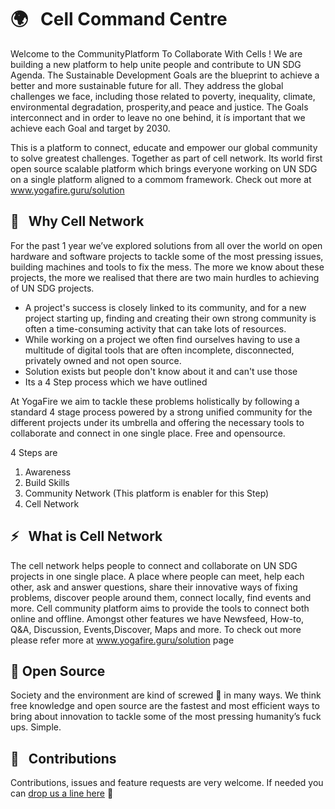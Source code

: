 # 🌍 &nbsp; Cell Command Centre

Welcome to the CommunityPlatform To Collaborate With Cells !
We are building a new platform to help unite people and contribute to UN SDG Agenda. The Sustainable Development Goals are the blueprint to achieve a better and more sustainable future for all. They address the global challenges we face, including those related to poverty, inequality, climate, environmental degradation, prosperity,and peace and justice. The Goals interconnect and in order to leave no one behind, it ís important that we achieve each Goal and target by 2030.

This is a platform to connect, educate and empower our global community to solve greatest challenges. Together as part of cell network. Its world first open source scalable platform which brings everyone working on UN SDG on a single platform aligned to a commom framework. Check out more at www.yogafire.guru/solution

## 👀 &nbsp; Why Cell Network

For the past 1 year we’ve explored solutions from all over the world on open hardware and software projects to tackle some of the most pressing issues, building machines and tools to fix the mess. The more we know about these projects, the more we realised that there are two main hurdles to achieving of UN SDG projects.

- A project's success is closely linked to its community, and for a new project starting up, finding and creating their own strong community is often a time-consuming activity that can take lots of resources.
- While working on a project we often find ourselves having to use a multitude of digital tools that are often incomplete, disconnected, privately owned and not open source.
- Solution exists but people don't know about it and can't use those
- Its a 4 Step process which we have outlined

At YogaFire we aim to tackle these problems holistically by following a standard 4 stage process powered by a strong unified community for the different projects under its umbrella and offering the necessary tools to collaborate and connect in one single place. Free and opensource.

4 Steps are

1) Awareness
2) Build Skills
3) Community Network (This platform is enabler for this Step)
4) Cell Network

## ⚡️ &nbsp; What is Cell Network

The cell network helps people to connect and collaborate on UN SDG projects in one single place. A place where people can meet, help each other, ask and answer questions, share their innovative ways of fixing problems, discover people around them, connect locally, find events and more. Cell community platform aims to provide the tools to connect both online and offline. Amongst other features we have Newsfeed, How-to, Q&A, Discussion, Events,Discover, Maps and more. To check out more please refer more at www.yogafire.guru/solution page

## 👐 Open Source

Society and the environment are kind of screwed 💩 in many ways. We think free knowledge and open source are the fastest and most efficient ways to bring about innovation to tackle some of the most pressing humanity’s fuck ups. Simple.

## 🤝 &nbsp; Contributions

Contributions, issues and feature requests are very welcome. If needed you can [drop us a line here](mailto:info@yogafire.guru,com?subject=contact%20from%20github) 👋